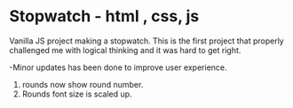# Stopwatch - html , css, js

Vanilla JS project making a stopwatch.
This is the first project that properly challenged me with logical thinking
and it was hard to get right.

-Minor updates has been done to improve user experience.

1. rounds now show round number.
2. Rounds font size is scaled up.
